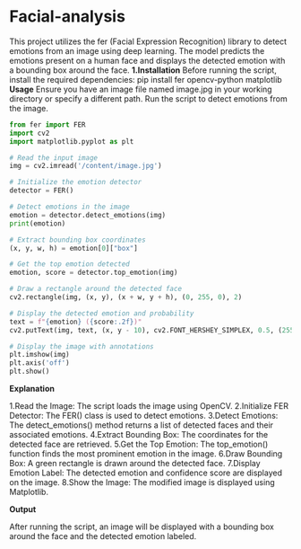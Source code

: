 # Facial-analysis
This project utilizes the fer (Facial Expression Recognition) library to detect emotions from an image using deep learning. The model predicts the emotions present on a human face and displays the detected emotion with a bounding box around the face.
**1.Installation** 
Before running the script, install the required dependencies:
pip install fer opencv-python matplotlib
**Usage**
Ensure you have an image file named image.jpg in your working directory or specify a different path.
Run the script to detect emotions from the image.
```python
from fer import FER
import cv2
import matplotlib.pyplot as plt

# Read the input image
img = cv2.imread('/content/image.jpg')

# Initialize the emotion detector
detector = FER()

# Detect emotions in the image
emotion = detector.detect_emotions(img)
print(emotion)

# Extract bounding box coordinates
(x, y, w, h) = emotion[0]["box"]

# Get the top emotion detected
emotion, score = detector.top_emotion(img)

# Draw a rectangle around the detected face
cv2.rectangle(img, (x, y), (x + w, y + h), (0, 255, 0), 2)

# Display the detected emotion and probability
text = f"{emotion} ({score:.2f})"
cv2.putText(img, text, (x, y - 10), cv2.FONT_HERSHEY_SIMPLEX, 0.5, (255, 0, 0), 1)

# Display the image with annotations
plt.imshow(img)
plt.axis('off')
plt.show()
```

**Explanation**

1.Read the Image: The script loads the image using OpenCV.
2.Initialize FER Detector: The FER() class is used to detect emotions.
3.Detect Emotions: The detect_emotions() method returns a list of detected faces and their associated emotions.
4.Extract Bounding Box: The coordinates for the detected face are retrieved.
5.Get the Top Emotion: The top_emotion() function finds the most prominent emotion in the image.
6.Draw Bounding Box: A green rectangle is drawn around the detected face.
7.Display Emotion Label: The detected emotion and confidence score are displayed on the image.
8.Show the Image: The modified image is displayed using Matplotlib.

**Output**

After running the script, an image will be displayed with a bounding box around the face and the detected emotion labeled.
